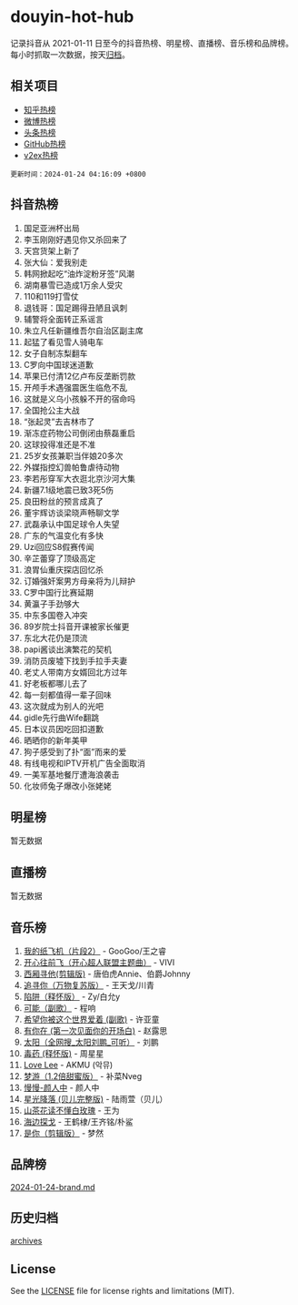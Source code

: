 # douyin-hot-hub

记录抖音从 2021-01-11 日至今的抖音热榜、明星榜、直播榜、音乐榜和品牌榜。每小时抓取一次数据，按天[归档](archives)。

## 相关项目

- [知乎热榜](https://github.com/lonnyzhang423/zhihu-hot-hub)
- [微博热榜](https://github.com/lonnyzhang423/weibo-hot-hub)
- [头条热榜](https://github.com/lonnyzhang423/toutiao-hot-hub)
- [GitHub热榜](https://github.com/lonnyzhang423/github-hot-hub)
- [v2ex热榜](https://github.com/lonnyzhang423/v2ex-hot-hub)


`更新时间：2024-01-24 04:16:09 +0800`

## 抖音热榜

1. 国足亚洲杯出局
1. 李玉刚刚好遇见你又杀回来了
1. 天宫货架上新了
1. 张大仙：爱我别走
1. 韩网掀起吃“油炸淀粉牙签”风潮
1. 湖南暴雪已造成1万余人受灾
1. 110和119打雪仗
1. 退钱哥：国足踢得丑陋且讽刺
1. 辅警将全面转正系谣言
1. 朱立凡任新疆维吾尔自治区副主席
1. 起猛了看见雪人骑电车
1. 女子自制冻梨翻车
1. C罗向中国球迷道歉
1. 苹果已付清12亿卢布反垄断罚款
1. 开颅手术遇强震医生临危不乱
1. 这就是义乌小孩躲不开的宿命吗
1. 全国抢公主大战
1. “张起灵”去吉林市了
1. 渐冻症药物公司倒闭由蔡磊重启
1. 这球投得准还是不准
1. 25岁女孩兼职当伴娘20多次
1. 外媒指控幻兽帕鲁虐待动物
1. 李若彤穿军大衣逛北京沙河大集
1. 新疆7.1级地震已致3死5伤
1. 良田粉丝的预言成真了
1. 董宇辉访谈梁晓声畅聊文学
1. 武磊承认中国足球令人失望
1. 广东的气温变化有多快
1. Uzi回应S8假赛传闻
1. 辛芷蕾穿了顶级高定
1. 浪胃仙重庆探店回忆杀
1. 订婚强奸案男方母亲将为儿辩护
1. C罗中国行比赛延期
1. 黄瀛子手劲够大
1. 中东多国卷入冲突
1. 89岁院士抖音开课被家长催更
1. 东北大花仍是顶流
1. papi酱谈出演繁花的契机
1. 消防员废墟下找到手拉手夫妻
1. 老丈人带南方女婿回北方过年
1. 好老板都哪儿去了
1. 每一刻都值得一辈子回味
1. 这次就成为别人的光吧
1. gidle先行曲Wife翻跳
1. 日本议员因吃回扣道歉
1. 晒晒你的新年美甲
1. 狗子感受到了扑“面”而来的爱
1. 有线电视和IPTV开机广告全面取消
1. 一美军基地餐厅遭海浪袭击
1. 化妆师兔子爆改小张姥姥

## 明星榜

暂无数据

## 直播榜

暂无数据

## 音乐榜

1. [我的纸飞机（片段2）](https://sf86-cdn-tos.douyinstatic.com/obj/tos-cn-ve-2774/oM2ZrKcg2CD5AeRB2gkeXOFB1IxAGJdZPazYHf) - GooGoo/王之睿
1. [开心往前飞（开心超人联盟主题曲）](https://sf86-cdn-tos.douyinstatic.com/obj/tos-cn-ve-2774/9d8fb7c82cf1421fb93a9fe925275e0a) - VIVI
1. [西厢寻他(剪辑版)](https://sf3-cdn-tos.douyinstatic.com/obj/tos-cn-ve-2774/oUsAVfAQKlRNxEv5qxvIB8o5qmIWUcXbzJKJhw) - 唐伯虎Annie、伯爵Johnny
1. [追寻你（万物复苏版）](https://sf86-cdn-tos.douyinstatic.com/obj/tos-cn-ve-2774/oYeAZJsbjIDit9APmBg8u6uDUQnHmoCf3gbo74) - 王天戈/川青
1. [陷阱（释怀版）](https://sf3-cdn-tos.douyinstatic.com/obj/tos-cn-ve-2774/oE8C21LeZrzKLDFfQYgMzx4GAIHageG5IzayY7) - Zy/白允y
1. [可能（副歌）](https://sf86-cdn-tos.douyinstatic.com/obj/tos-cn-ve-2774/cde1731888894259b333569393c2fb51) - 程响
1. [希望你被这个世界爱着 (副歌)](https://sf86-cdn-tos.douyinstatic.com/obj/tos-cn-ve-2774/oUHCmWQfZlE3QQBKBeD8rCFLpJzPgCpImhsxMt) - 许亚童
1. [有你在 (第一次见面你的开场白)](https://sf86-cdn-tos.douyinstatic.com/obj/tos-cn-ve-2774/oAthrQ3ClJBfI57uBoFEgNDYtNCZ0TSYQQfxQ0) - 赵露思
1. [太阳（全网搜_太阳刘鹏_可听）](https://sf3-cdn-tos.douyinstatic.com/obj/tos-cn-ve-2774/ogWbyIQnlBFImVbeDocRdCIYtBHlbJXgfZMvgz) - 刘鹏
1. [毒药 (释怀版)](https://sf3-cdn-tos.douyinstatic.com/obj/tos-cn-ve-2774/oYILMEAzspdZBIzy4frJNB8ZHPHWAhiwowd4Ad) - 周星星
1. [Love Lee](https://sf86-cdn-tos.douyinstatic.com/obj/tos-cn-ve-2774/o05GbkJGbCBTdDnMtB0fwOYgkeZp23vrWQDQBS) - AKMU (악뮤)
1. [梦游（1.2倍甜蜜版）](https://sf3-cdn-tos.douyinstatic.com/obj/tos-cn-ve-2774/o4gyAUm8hwufoEABmwVIiQtHsFuGzAEEWtNMzo) - 补菜Nveg
1. [慢慢-颜人中](https://sf3-cdn-tos.douyinstatic.com/obj/tos-cn-ve-2774/ocjHNfBXdBxQNC8ZGAeoLMFTUgtBg8bkExunDC) - 颜人中
1. [星光降落 (贝儿完整版)](https://sf6-cdn-tos.douyinstatic.com/obj/tos-cn-ve-2774/okwB9hAwyAtsFFkFBzAX1hOOfQuIoMNs0W2Mwr) - 陆雨萱（贝儿）
1. [山茶花读不懂白玫瑰](https://sf86-cdn-tos.douyinstatic.com/obj/tos-cn-ve-2774/osfn8B7DktrRHEPJgPCfDbw7QDQEkwC16BxZg9) - 王为
1. [海边探戈](https://sf86-cdn-tos.douyinstatic.com/obj/tos-cn-ve-2774/os9gE0VQCGqt6VQkZDyBBYvfSDY0QFe3vVmubn) - 王鹤棣/王齐铭/朴鲨
1. [是你（剪辑版）](https://sf86-cdn-tos.douyinstatic.com/obj/tos-cn-ve-2774/46019dae783c4c969944217fe1cfafc4) - 梦然

## 品牌榜

[2024-01-24-brand.md](archives/2024-01-24-brand.md)

## 历史归档

[archives](archives)

## License

See the [LICENSE](LICENSE) file for license rights and limitations (MIT).
